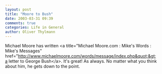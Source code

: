 ```yaml
---
layout: post
title: "Moore to Bush"
date: 2003-03-31 09:39
comments: true
categories: Life in General
author: Oliver Thylmann
---
```



Michael Moore has written &lt;a title=&quot;Michael Moore.com : Mike's Words : Mike's Messages&quot; href=&quot;http://www.michaelmoore.com/words/message/index.php&quot;&gt;a letter to George Bush&lt;/a&gt;. It's great! As always. No matter what you think about him, he gets down to the point.


